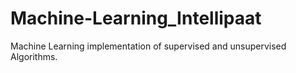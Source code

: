 # Machine-Learning_Intellipaat

Machine Learning implementation of supervised and unsupervised Algorithms.

